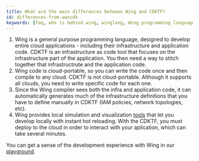 ```yaml
---
title: What are the main differences between Wing and CDKTF?
id: differences-from-awscdk
keywords: [faq, who is behind wing, winglang, Wing programming language, Wing language, CDKTF]
---
```


1. Wing is a general purpose programming language, designed to develop entire cloud applications - including their infrastructure and application code. CDKTF is an infrastructure as code tool that focuses on the infrastructure part of the application. You then need a way to stitch together that infrastructrute and the application code.
2. Wing code is cloud-portable, so you can write the code once and then compile to any cloud. CDKTF is not cloud-portable. Although it supports all clouds, you need to write specific code for each one.
3. Since the Wing compiler sees both the infra and application code, it can automatically generates much of the infrastructure definitions that you have to define manually in CDKTF (IAM policies, network topologies, etc).
4. Wing provides local simulation and visualization [tools](https://docs.winglang.io/getting-started/console) that let you develop locally with instant hot reloading. With the CDKTF, you must deploy to the cloud in order to interact with your aplication, which can take several minutes.

You can get a sense of the development experience with Wing in our [playground](https://play.winglang.io/).